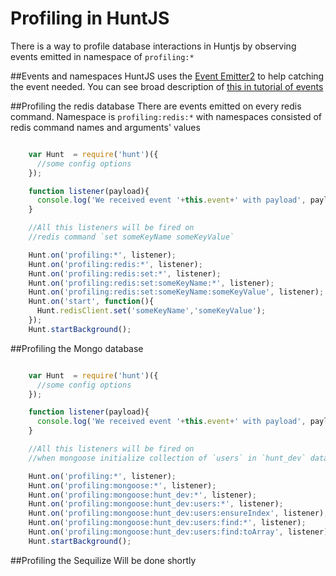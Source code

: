 Profiling in HuntJS
============================================

There is a way to profile database interactions in Huntjs by observing events emitted in namespace of
`profiling:*`


##Events and namespaces
HuntJS uses the [Event Emitter2](https://www.npmjs.org/package/eventemitter2) to help catching the event needed.
You can see broad description of [this in tutorial of events](/documentation/tutorial-events.html)


##Profiling the redis database
There are events emitted on every redis command. Namespace is `profiling:redis:*` with namespaces consisted of redis command names and arguments' values

```javascript

    var Hunt  = require('hunt')({
      //some config options
    });

    function listener(payload){
      console.log('We received event '+this.event+' with payload', payload);
    }

    //All this listeners will be fired on
    //redis command `set someKeyName someKeyValue`

    Hunt.on('profiling:*', listener);
    Hunt.on('profiling:redis:*', listener);
    Hunt.on('profiling:redis:set:*', listener);
    Hunt.on('profiling:redis:set:someKeyName:*', listener);
    Hunt.on('profiling:redis:set:someKeyName:someKeyValue', listener);
    Hunt.on('start', function(){
      Hunt.redisClient.set('someKeyName','someKeyValue');
    });
    Hunt.startBackground();

```


##Profiling the Mongo database

```javascript

    var Hunt  = require('hunt')({
      //some config options
    });

    function listener(payload){
      console.log('We received event '+this.event+' with payload', payload);
    }

    //All this listeners will be fired on
    //when mongoose initialize collection of `users` in `hunt_dev` database

    Hunt.on('profiling:*', listener);
    Hunt.on('profiling:mongoose:*', listener);
    Hunt.on('profiling:mongoose:hunt_dev:*', listener);
    Hunt.on('profiling:mongoose:hunt_dev:users:*', listener);
    Hunt.on('profiling:mongoose:hunt_dev:users:ensureIndex', listener);
    Hunt.on('profiling:mongoose:hunt_dev:users:find:*', listener);
    Hunt.on('profiling:mongoose:hunt_dev:users:find:toArray', listener);
    Hunt.startBackground();

```

##Profiling the Sequilize
Will be done shortly

